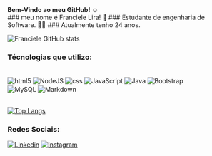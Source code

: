 <div> <strong>      Bem-Vindo ao meu GitHub! ☺️      </strong></div>
### meu nome é Franciele Lira! 👋
### Estudante de engenharia de Software. 🧑‍🎓
### Atualmente tenho 24 anos.


![Franciele GitHub stats](https://github-readme-stats.vercel.app/api?username=Franciele-Lira&show_icons=true&theme=tokyonight)


### Técnologias que utilizo:

<div style="display: inline_block"><br/>
  <img align="center" alt ="html5" src="https://img.shields.io/badge/HTML-239120?style=for-the-badge&logo=html5&logoColor=white" />
    <img align="center" alt ="NodeJS" src="https://img.shields.io/badge/Node.js-43853D?style=for-the-badge&logo=node.js&logoColor=white" />
  <img align="center" alt ="css" src="https://img.shields.io/badge/CSS-239120?&style=for-the-badge&logo=css3&logoColor=white" />
  <img align="center" alt ="JavaScript" src="https://img.shields.io/badge/JavaScript-F7DF1E?style=for-the-badge&logo=javascript&logoColor=black" />
  <img align="center" alt ="Java" src="https://img.shields.io/badge/Java-ED8B00?style=for-the-badge&logo=openjdk&logoColor=white" />
   <img align="center" alt ="Bootstrap" src="https://img.shields.io/badge/Bootstrap-563D7C?style=for-the-badge&logo=bootstrap&logoColor=white" />
  <br>
   <img align="center" alt ="MySQL" src="https://img.shields.io/badge/MySQL-00000F?style=for-the-badge&logo=mysql&logoColor=white" />
   <img align="center" alt ="Markdown" src="https://img.shields.io/badge/Markdown-000000?style=for-the-badge&logo=markdown&logoColor=white" />
</div><br>

[![Top Langs](https://github-readme-stats.vercel.app/api/top-langs/?username=Franciele-Lira&layout=compact)](https://github.com/Franciele-Lira/github-readme-stats)

### Redes Sociais:

[![Linkedin](https://img.shields.io/badge/LinkedIn-0077B5?style=for-the-badge&logo=linkedin&logoColor=white)](https://www.linkedin.com/in/franciele-lira/)
[![instagram](https://img.shields.io/badge/Instagram-E4405F?style=for-the-badge&logo=instagram&logoColor=white)](https://www.instagram.com/lira_euu/)

